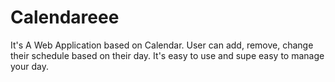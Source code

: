 # Calendareee
It's A Web Application based on Calendar. User can add, remove, change their schedule based on their day. It's easy to use and supe easy to manage your day.
